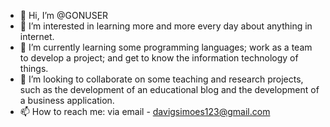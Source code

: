- 👋 Hi, I’m @GONUSER
- 👀 I’m interested in learning more and more every day about anything in internet.
- 🌱 I’m currently learning some programming languages; work as a team to develop a project; and get to know the information technology of things.
- 💞️ I’m looking to collaborate on some teaching and research projects, such as the development of an educational blog and the development of a business application.
- 📫 How to reach me: via email - davigsimoes123@gmail.com

<!---
GONUSER/GONUSER is a ✨ special ✨ repository because its `README.md` (this file) appears on your GitHub profile.
You can click the Preview link to take a look at your changes.
--->
